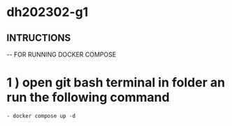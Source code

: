 # dh202302-g1

## INTRUCTIONS

-- FOR RUNNING DOCKER COMPOSE

# 1 ) open git bash terminal in folder an run the following command
    - docker compose up -d